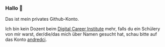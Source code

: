 ### Hallo 👋

Das ist mein privates Github-Konto. 

Ich bin kein Dozent beim [Digital Career Institute](https://digitalcareerinstitute.org) mehr, falls du ein Schülery von mir warst, der/die/das mich über Namen gesucht hat, schau bitte auf das Konto [andredci](https://github.com/andredci).
